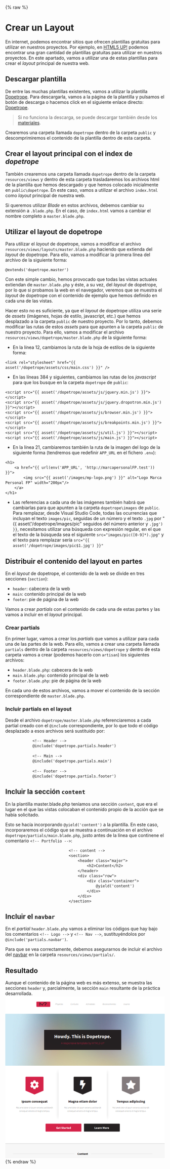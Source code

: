 {% raw %}
# Crear un Layout

En internet, podemos encontrar sitios que ofrecen plantillas gratuitas para utilizar en nuestros proyectos. Por ejemplo, en [HTML5 UP!](https://html5up.net/) podemos encontrar una gran cantidad de plantillas gratuitas para utilizar en nuestros proyectos. En este apartado, vamos a utilizar una de estas plantillas para crear el _layout_ principal de nuestra web.

## Descargar plantilla

De entre las muchas plantillas existentes, vamos a utilizar la plantilla [Dopetrope](https://html5up.net/dopetrope). Para descargarla, vamos a la página de la plantilla y pulsamos el botón de descarga o hacemos click en el siguiente enlace directo: [Dopetrope](https://html5up.net/dopetrope/download).

> Si no funciona la descarga, se puede descargar también desde los [materiales](./materiales/front/html5up-dopetrope.zip).

Crearemos una carpeta llamada `dopetrope` dentro de la carpeta `public` y descomprimiremos el contenido de la plantilla dentro de esta carpeta.

## Crear el layout principal con el index de _dopetrope_

También crearemos una carpeta llamada `dopetrope` dentro de la carpeta `resources/views` y dentro de esta carpeta trasladaremos los archivos html de la plantilla que hemos descargado y que hemos colocado inicialmente en `public\dopetrope`. En este caso, vamos a utilizar el archivo `index.html` como _layout_ principal de nuestra web.

Si queremos utilizar _Blade_ en estos archivos, debemos cambiar su extensión a `.blade.php`. En el caso, de `index.html` vamos a cambiar el nombre completo a `master.blade.php`.

## Utilizar el layout de dopetrope

Para utilizar el _layout_ de dopetrope, vamos a modificar el archivo `resources/views/layouts/master.blade.php` haciendo que extienda del _layout_ de dopetrope. Para ello, vamos a modificar la primera línea del archivo de la siguiente forma:

```
@extends('dopetrope.master')
```

Con este simple cambio, hemos provocado que todas las vistas actuales extiendan de `master.blade.php` y éste, a su vez, del _layout_ de dopetrope, por lo que si probamos la web en el navegador, veremos que se muestra el _layout_ de dopetrope con el contenido de ejemplo que hemos definido en cada una de las vistas.

Hacer esto no es suficiente, ya que el _layout_ de dopetrope utiliza una serie de _assets_ (imágenes, hojas de estilo, javascript, etc.) que hemos desplazado a la carpeta `public` de nuestro proyecto. Por lo tanto, debemos modificar las rutas de estos _assets_ para que apunten a la carpeta `public` de nuestro proyecto. Para ello, vamos a modificar el archivo `resources/views/dopetrope/master.blade.php` de la siguiente forma:

- En la línea 12, cambiamos la ruta de la hoja de estilos de la siguiente forma:

```
<link rel="stylesheet" href="{{ asset('/dopetrope/assets/css/main.css') }}" />
```

- En las líneas 384 y siguientes, cambiamos las rutas de los _javascript_ para que los busque en la carpeta `dopetrope` de `public`:

```
<script src="{{ asset('/dopetrope/assets/js/jquery.min.js') }}"></script>
<script src="{{ asset('/dopetrope/assets/js/jquery.dropotron.min.js') }}"></script>
<script src="{{ asset('/dopetrope/assets/js/browser.min.js') }}"></script>
<script src="{{ asset('/dopetrope/assets/js/breakpoints.min.js') }}"></script>
<script src="{{ asset('/dopetrope/assets/js/util.js') }}"></script>
<script src="{{ asset('/dopetrope/assets/js/main.js') }}"></script>
```

- En la línea 21, cambiaremos también la ruta de la imagen del logo de la siguiente forma (tendremos que redefinir `APP_URL` en el fichero `.env`):

```
<h1>
    <a href="{{ url(env('APP_URL', 'http://marcapersonalFP.test')) }}">
        <img src="{{ asset('/images/mp-logo.png') }}" alt="Logo Marca Personal FP" width="200px"/>
    </a>
</h1>
```

- Las referencias a cada una de las imágenes también habrá que cambiarlas para que apunten a la carpeta `dopetrope\images` de `public`. Para remplazar, desde Visual Studio Code, todas las ocurrencias que incluyan el texto `images/pic`, seguidas de un número y el texto `.jpg` por "{{ asset('/dopetrope/images/pic" seguidos del número anterior y `.jpg') }}`, necesitamos utilizar una búsqueda con expresión regular, en el que el texto de la búsqueda sea el siguiente `src="images/pic([0-9]*).jpg"` y el texto para remplazar sería `src="{{ asset('/dopetrope/images/pic$1.jpg') }}"`

## Distribuir el contenido del layout en partes

En el _layout_ de dopetrope, el contenido de la web se divide en tres secciones (`section`):

- `header`: cabecera de la web
- `main`: contenido principal de la web
- `footer`: pie de página de la web

Vamos a crear _partials_ con el contenido de cada una de estas partes y las vamos a incluir en el _layout_ principal.

### Crear partials

En primer lugar, vamos a crear los _partials_ que vamos a utilizar para cada una de las partes de la web. Para ello, vamos a crear una carpeta llamada `partials` dentro de la carpeta `resources/views/dopetrope` y dentro de esta carpeta vamos a crear (podemos hacerlo con `artisan`) los siguientes archivos:

- `header.blade.php`: cabecera de la web
- `main.blade.php`: contenido principal de la web
- `footer.blade.php`: pie de página de la web

En cada uno de estos archivos, vamos a mover el contenido de la sección correspondiente de `master.blade.php`.

### Incluir partials en el layout

Desde el archivo `dopetrope/master.blade.php` referenciaremos a cada partial creado con el `@include` correspondiente, por lo que todo el código desplazado a esos archivos será sustituido por:

```
			<!-- Header -->
            @include('dopetrope.partials.header')

			<!-- Main -->
            @include('dopetrope.partials.main')

			<!-- Footer -->
            @include('dopetrope.partials.footer')

```

## Incluir la sección `content`

En la plantilla master.blade.php teníamos una sección `content`, que era el lugar en el que las vistas colocaban el contenido propio de la acción que se había solicitado.

Esto se hacía incorporando `@yield('content')` a la plantilla. En este caso, incorporaremos el código que se muestra a continuación en el archivo `dopetrope/partials/main.blade.php`, justo antes de la línea que continene el comentario `<!-- Portfolio -->`:

```
                            <!-- content -->
                            <section>
                                <header class="major">
                                    <h2>Content</h2>
                                </header>
                                <div class="row">
                                    <div class="container">
                                        @yield('content')
                                    </div>
                                </div>
                            </section>
```

## Incluir el `navbar`

En el _partial_ `header.blade.php` vamos a eliminar los códigos que hay bajo los comentarios `<!-- Logo -->` y `<!-- Nav -->`, sustituyéndolos por `@include('partials.navbar')`.

Para que se vea correctamente, debemos asegurarnos de incluir el archivo del [navbar](./materiales/ejercicios-laravel/navbar.blade.php) en la carpeta `resources/views/partials/`.

## Resultado

Aunque el contenido de la página web es más extenso, se muestra las secciones `header` y, parcialmente, la sección `main` resultante de la práctica desarrollada.
![Reultado de desarrollar un layout a partir de la plantilla Dopetrope de HTML5Up.net](./images/layoutDopetrope.png)
{% endraw %}

